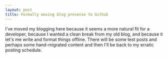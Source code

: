 ```yaml
---
layout: post
title: Formally moving blog presense to Github
---
```


I've moved my blogging here because it seems a more natural fit for a developer, because I wanted a clean break from my old blog, and because it let's me write and format things offline. There will be some test posts and perhaps some hand-migrated content and then I'll be back to my erratic posting schedule.